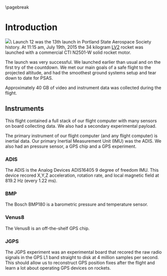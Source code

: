 \pagebreak

# Introduction

![](../../patch/L12_patch.png)\ Launch 12 was the 13th launch in Portland State Aerospace Society history. At 11:15 am, July 19th, 2015 the 34 kilogram [LV2](http://psas.github.io/rockets/#LV22) rocket was launched with a commercial CTI N2501-W solid rocket motor.

The launch was very successful. We launched earlier than usual and on the first try of the countdown. We met our main goals of a safe flight to the projected altitude, and had the smoothest ground systems setup and tear down to date for PSAS.

Approximately 40 GB of video and instrument data was collected during the flight.

## Instruments

This flight contained a full stack of our flight computer with many sensors on board collecting data. We also had a secondary experimental payload.

The primary instrument of our flight computer (and any flight computer) is inertial data. Our primary Inertial Measurement Unit (IMU) was the ADIS. We also had an pressure sensor, a GPS chip and a GPS experiment.

### ADIS

The ADIS is the Analog Devices ADIS16405 9 degree of freedom IMU. This device recored X,Y,Z acceleration, rotation rate, and local magnetic field at 819.2 Hz (every 1.22 ms).

### BMP

The Bosch BMP180 is a barometric pressure and temperature sensor.

### Venus8

The Venus8 is an off-the-shelf GPS chip.

### JGPS

The JGPS experiment was an experimental board that recored the raw radio signals in the GPS L1 band straight to disk at 4 million samples per second. This should allow us to reconstruct GPS position fixes after the flight and learn a lot about operating GPS devices on rockets.
